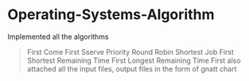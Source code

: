 # Operating-Systems-Algorithm
Implemented all the algorithms
>First Come First Sserve
>Priority
>Round Robin
>Shortest Job First
>Shortest Remaining Time First
>Longest Remaining Time First
also attached all the input files, output files in the form of gnatt chart
